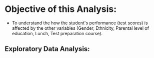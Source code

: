 # Objective of this Analysis:
- To understand the how the student's performance (test scores) is affected by the other variables (Gender, Ethnicity, Parental level of education, Lunch, Test preparation course).
## Exploratory Data Analysis:
